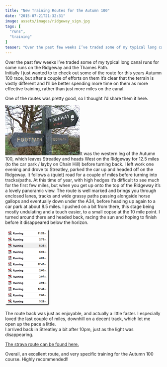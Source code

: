 ```yaml
---
title: "New Training Routes for the Autumn 100"
date: "2015-07-21T21:32:31"
image: assets/images/ridgeway_sign.jpg
tags: [
  "runs",
  "training"
]
teaser: "Over the past few weeks I’ve traded some of my typical long canal runs for some runs on the Ridgeway and the Thames Path. Initially I just wanted to to check out some of the route for this years Autumn 100 race, but after a couple of efforts on them it’s clear that the terrain [&hellip;]\n"
---
```

Over the past few weeks I’ve traded some of my typical long canal runs for some runs on the Ridgeway and the Thames Path.  
Initially I just wanted to to check out some of the route for this years Autumn 100 race, but after a couple of efforts on them it’s clear that the terrain is vastly different and I’ll be better spending more time on them as more effective training, rather than just more miles on the canal.

One of the routes was pretty good, so I thought I’d share them it here.

[![ridgeway_sign](assets/images/ridgeway_sign_thumb.jpg "ridgeway_sign")](assets/images/ridgeway_sign.jpg)It was the western leg of the Autumn 100, which leaves Streatley and heads West on the Ridgeway for 12.5 miles (to the car park / layby on Chain Hill) before turning back. I left work one evening and drove to Streatley, parked the car up and headed off on the Ridgeway. It follows a (quiet) road for a couple of miles before turning into tracks/paths. At this time of year, with high hedges it’s difficult to see much for the first few miles, but when you get up onto the top of the Ridgeway it’s a lovely panoramic view. The route is well marked and brings you through enclosed lanes, tracks and wide grassy paths passing alongside horse gallops and eventually down under the A34, before heading up again to a car park at about 8.5 miles. I pushed on a bit from there, this stage being  mostly undulating and a touch easier, to a small copse at the 10 mile point. I turned around there and headed back, racing the sun and hoping to finish before it disappeared below the horizon.

[![image](assets/images/image_thumb.png "image")](assets/images/image.png)

The route back was just as enjoyable, and actually a little faster. I especially loved the last couple of miles, downhill on a decent track, which let me open up the pace a little.  
I arrived back in Streatley a bit after 10pm, just as the light was disappearing.

[The strava route can be found here.](https://www.strava.com/activities/336486521)

Overall, an excellent route, and very specific training for the Autumn 100 course. Highly recommended!!

